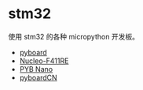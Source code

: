 # stm32

使用 stm32 的各种 micropython 开发板。

- [pyboard](pyboard/readme.md)
- [Nucleo-F411RE](nucleo-f411re/readme.md)
- [PYB Nano](pybnano/readme.md)
- [pyboardCN](pyboardcn/readme.md)